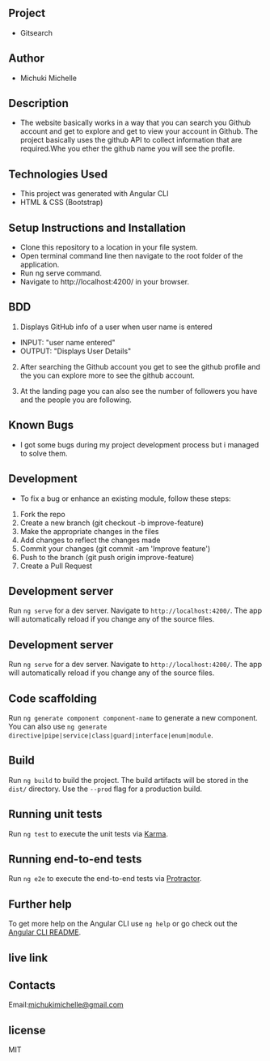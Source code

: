## Project 
- Gitsearch
## Author
- Michuki Michelle
## Description

- The website basically works in a way that you can search you Github account and get to explore and get to view your account in Github.
 The project basically uses the github API to collect information that are required.Whe you ether the github name you will see the profile. 

## Technologies Used
- This project was generated with Angular CLI 
- HTML & CSS (Bootstrap)
## Setup Instructions and Installation
- Clone this repository to a location in your file system.
- Open terminal command line then navigate to the root folder of the application.
- Run ng serve command.
- Navigate to http://localhost:4200/ in your browser.

## BDD


 1. Displays GitHub info of a user when user name is entered
   - INPUT: "user name entered"
   - OUTPUT: "Displays User Details"
 2. After searching the Github account you get to see the github profile and the you can explore more to see the github account.

 3. At the landing page you can also see the number of followers you have and the people you are following.


## Known Bugs

- I got some bugs during my project development process but i managed to solve them.

## Development

- To fix a bug or enhance an existing module, follow these steps:

1. Fork the repo
2. Create a new branch (git checkout -b improve-feature)
3. Make the appropriate changes in the files
4. Add changes to reflect the changes made
5. Commit your changes (git commit -am 'Improve feature')
6. Push to the branch (git push origin improve-feature)
7. Create a Pull Request



## Development server

Run `ng serve` for a dev server. Navigate to `http://localhost:4200/`. The app will automatically reload if you change any of the source files.

## Development server

Run `ng serve` for a dev server. Navigate to `http://localhost:4200/`. The app will automatically reload if you change any of the source files.

## Code scaffolding

Run `ng generate component component-name` to generate a new component. You can also use `ng generate directive|pipe|service|class|guard|interface|enum|module`.

## Build

Run `ng build` to build the project. The build artifacts will be stored in the `dist/` directory. Use the `--prod` flag for a production build.

## Running unit tests

Run `ng test` to execute the unit tests via [Karma](https://karma-runner.github.io).

## Running end-to-end tests

Run `ng e2e` to execute the end-to-end tests via [Protractor](http://www.protractortest.org/).

## Further help

To get more help on the Angular CLI use `ng help` or go check out the [Angular CLI README](https://github.com/angular/angular-cli/blob/master/README.md).

## live link 



## Contacts

Email:michukimichelle@gmail.com

## license
MIT
